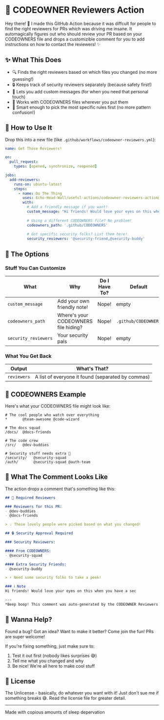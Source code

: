 # 🎯 CODEOWNER Reviewers Action

Hey there! 👋 I made this GitHub Action because it was diffcult for people to find the right reviewers for PRs which was driving me insane. It automagically figures out who should review your PR based on your CODEOWNERS file and drops a customizible comment for you to add instructions on how to contact the reviewers! ✨

## ✨ What This Does

- 🔍 Finds the right reviewers based on which files you changed (no more guessing!)
- 🔒 Keeps track of security reviewers separately (because safety first!)
- 💬 Lets you add custom messages (for when you need that personal touch)
- 📝 Works with CODEOWNERS files wherever you put them
- 🎯 Smart enough to pick the most specific rules first (no more pattern confusion!)

## 🚀 How to Use It

Drop this into a new file (like `.github/workflows/codeowner-reviewers.yml`):

```yaml
name: Get Those Reviewers!

on:
  pull_request:
    types: [opened, synchronize, reopened]

jobs:
  add-reviewers:
    runs-on: ubuntu-latest
    steps:
      - name: Do The Thing
        uses: Echo-Head-Wall/useful-actions/codeowner-reviewers-action@v1
        with:
          # Add a friendly message if you want!
          custom_message: "Hi friends! Would love your eyes on this when you have a sec"
          
          # Using a different CODEOWNERS file? No problem!
          codeowners_path: '.github/CODEOWNERS'
          
          # Got specific security folks? List them here!
          security_reviewers: '@security-friend,@security-buddy'
```

## 🎨 The Options

### Stuff You Can Customize
| What | Why | Do I Have To? | Default |
|------|-----|---------------|---------|
| `custom_message` | Add your own friendly note! | Nope! | empty |
| `codeowners_path` | Where's your CODEOWNERS file hiding? | Nope! | `.github/CODEOWNERS` |
| `security_reviewers` | Your security pals | Nope! | empty |

### What You Get Back
| Output | What's That? |
|--------|--------------|
| `reviewers` | A list of everyone it found (separated by commas) |

## 📝 CODEOWNERS Example

Here's what your CODEOWNERS file might look like:

```plaintext
# The cool people who watch over everything
*       @team-awesome @code-wizard

# The docs squad
/docs/  @docs-friends

# The code crew
/src/   @dev-buddies

# Security stuff needs extra 👀
/security/   @security-squad
/auth/       @security-squad @auth-team
```

## 💬 What The Comment Looks Like

The action drops a comment that's something like this:

```markdown
## 👥 Required Reviewers

### Reviewers for this PR:
- @dev-buddies
- @docs-friends

> 💡 These lovely people were picked based on what you changed!

## 🔒 Security Approval Required

### Security Reviewers:

#### From CODEOWNERS:
- @security-squad

#### Extra Security Friends:
- @security-buddy

> ⚡ Need some security folks to take a peek!

### ℹ️ Note
Hi friends! Would love your eyes on this when you have a sec

---
*Beep boop! This comment was auto-generated by the CODEOWNER Reviewers action* ✨
```

## 🤝 Wanna Help?

Found a bug? Got an idea? Want to make it better? Come join the fun! PRs are super welcome! 

If you're fixing something, just make sure to:
1. Test it out first (nobody likes surprises 😅)
2. Tell me what you changed and why
3. Be nice! We're all here to make cool stuff

## 📜 License

The Unlicense - basically, do whatever you want with it! Just don't sue me if something breaks 😅.
Read the license file for greater detail.

---

Made with copious amounts of sleep depervation


